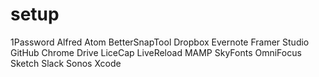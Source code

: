 # setup

1Password
Alfred
Atom
BetterSnapTool
Dropbox
Evernote
Framer Studio
GitHub
Chrome
Drive
LiceCap
LiveReload
MAMP
SkyFonts
OmniFocus
Sketch
Slack
Sonos
Xcode

